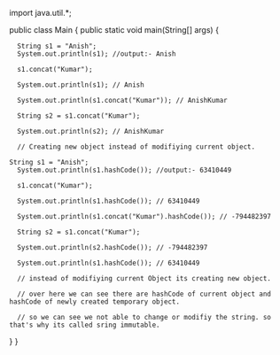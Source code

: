 import java.util.*;

public class Main {
    public static void main(String[] args) {
      
      String s1 = "Anish";
      System.out.println(s1); //output:- Anish
      
      s1.concat("Kumar");
      
      System.out.println(s1); // Anish
      
      System.out.println(s1.concat("Kumar")); // AnishKumar
      
      String s2 = s1.concat("Kumar");
      
      System.out.println(s2); // AnishKumar
      
      // Creating new object instead of modifiying current object.
   
    String s1 = "Anish";
      System.out.println(s1.hashCode()); //output:- 63410449
      
      s1.concat("Kumar");
      
      System.out.println(s1.hashCode()); // 63410449
      
      System.out.println(s1.concat("Kumar").hashCode()); // -794482397
      
      String s2 = s1.concat("Kumar");
      
      System.out.println(s2.hashCode()); // -794482397
      
      System.out.println(s1.hashCode()); // 63410449
      
      // instead of modifiying current Object its creating new object.
      
      // over here we can see there are hashCode of current object and hashCode of newly created temporary object.
      
      // so we can see we not able to change or modifiy the string. so that's why its called sring immutable.
         
  }
}
